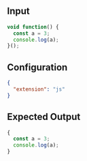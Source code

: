 
## Input
```javascript input
void function() {
  const a = 3;
  console.log(a);
}();
```

## Configuration
```json configuration
{
  "extension": "js"
}
```

## Expected Output
```javascript expected output
{
  const a = 3;
  console.log(a);
}
```
